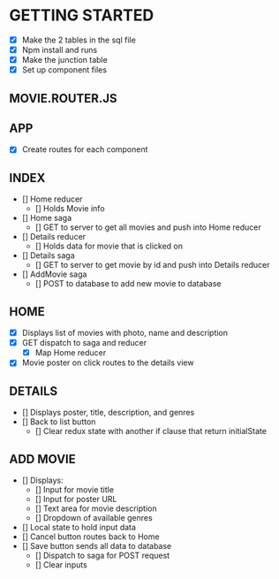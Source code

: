 # GETTING STARTED
- [x] Make the 2 tables in the sql file
- [x] Npm install and runs
- [x] Make the junction table
- [x] Set up component files

## MOVIE.ROUTER.JS


## APP
- [x] Create routes for each component


## INDEX
- [] Home reducer
    - [] Holds Movie info
- [] Home saga
    - [] GET to server to get all movies and push into Home reducer
- [] Details reducer
    - [] Holds data for movie that is clicked on
- [] Details saga
    - [] GET to server to get movie by id and push into Details reducer
- [] AddMovie saga
    - [] POST to database to add new movie to database

## HOME
- [x] Displays list of movies with photo, name and description
- [x] GET dispatch to saga and reducer
    - [x] Map Home reducer
- [x] Movie poster on click routes to the details view

## DETAILS
- [] Displays poster, title, description, and genres
- [] Back to list button
    - [] Clear redux state with another if clause that return initialState

## ADD MOVIE
- [] Displays:
    - [] Input for movie title
    - [] Input for poster URL
    - [] Text area for movie description
    - [] Dropdown of available genres
- [] Local state to hold input data
- [] Cancel button routes back to Home
- [] Save button sends all data to database
    - [] Dispatch to saga for POST request
    - [] Clear inputs